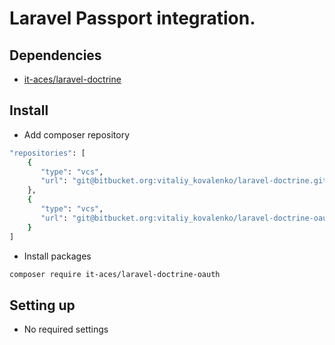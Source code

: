 # Laravel Passport integration.

## Dependencies

 * [it-aces/laravel-doctrine](https://bitbucket.org/vitaliy_kovalenko/laravel-doctrine/src/master/)

## Install

* Add composer repository

```BASH
"repositories": [
	{
       "type": "vcs",
       "url": "git@bitbucket.org:vitaliy_kovalenko/laravel-doctrine.git"
    },
    {
       "type": "vcs",
       "url": "git@bitbucket.org:vitaliy_kovalenko/laravel-doctrine-oauth.git"
    }
]
```

* Install packages

```BASH
composer require it-aces/laravel-doctrine-oauth
```

## Setting up

* No required settings


